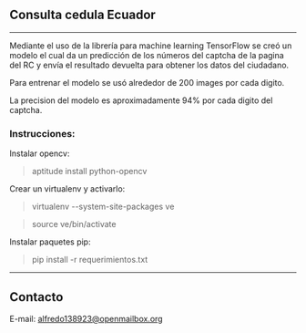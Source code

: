## Consulta cedula Ecuador
------------
Mediante el uso de la librería para machine learning TensorFlow se creó un modelo el cual da un predicción 
de los números del captcha de la pagina del RC y envía el resultado devuelta para obtener los datos del ciudadano.

Para entrenar el modelo se usó alrededor de 200 images por cada digito.

La precision del modelo es aproximadamente 94% por cada digito del captcha.

### Instrucciones:
Instalar opencv:
> aptitude install python-opencv
  
Crear un virtualenv y activarlo:
> virtualenv --system-site-packages ve 

> source ve/bin/activate

Instalar paquetes pip:
> pip install -r requerimientos.txt

------------
## Contacto

E-mail: alfredo138923@openmailbox.org
